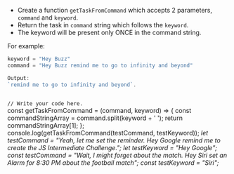 - Create a function `getTaskFromCommand`
which accepts 2 parameters, `command`
and `keyword`.
- Return the task in `command` string
which follows the `keyword`.
- The keyword will be present only ONCE
in the command string.

For example:
```js
keyword = "Hey Buzz"
command = "Hey Buzz remind me to go to infinity and beyond"

Output:
`remind me to go to infinity and beyond`.
```

<codeblock language="javascript" type="exercise" testMode="multipleInput">
<code>
// Write your code here.
</code>

<solution>
const getTaskFromCommand = (command, keyword) => {
	const commandStringArray = command.split(keyword + ' ');
	return commandStringArray[1];
};
</solution>
<testcases>
<caller>
console.log(getTaskFromCommand(testCommand, testKeyword));
</caller>
<testcase>
<i>
let testCommand = "Yeah, let me set the reminder. Hey Google remind me to create the JS Intermediate Challenge.";
let testKeyword = "Hey Google";
</i>
</testcase>
<testcase>
<i>
const testCommand = "Wait, I might forget about the match. Hey Siri set an Alarm for 8:30 PM about the football match";
const testKeyword = "Siri";
</i>
</testcase>
</testcases>
</codeblock>
